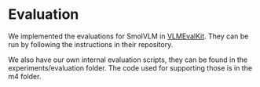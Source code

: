 # Evaluation

We implemented the evaluations for SmolVLM in [VLMEvalKit](https://github.com/open-compass/VLMEvalKit).
They can be run by following the instructions in their repository.

We also have our own internal evaluation scripts, they can be found in the experiments/evaluation folder. The code used for supporting those is in the m4 folder.